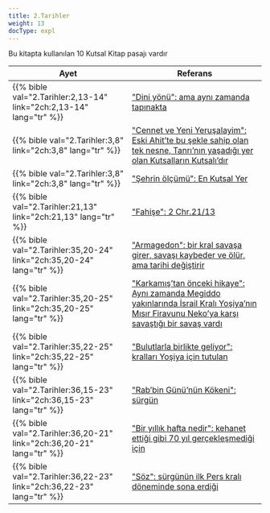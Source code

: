 ```yaml
---
title: 2.Tarihler
weight: 13
docType: expl
---
```


Bu kitapta kullanılan 10 Kutsal Kitap pasajı vardır

| Ayet | Referans |
|-------|-----------|
| {{% bible val="2.Tarihler:2,13-14" link="2ch:2,13-14" lang="tr" %}} | ["Dini yönü": ama aynı zamanda tapınakta](/expl/content/harlot/who-is-the-harlot-babylon-part-2#bc8e) |
| {{% bible val="2.Tarihler:3,8" link="2ch:3,8" lang="tr" %}} | ["Cennet ve Yeni Yeruşalayim": Eski Ahit’te bu şekle sahip olan tek nesne, Tanrı’nın yaşadığı yer olan Kutsalların Kutsalı’dır](/expl/content/paradise/heaven-and-hell#1d44) |
| {{% bible val="2.Tarihler:3,8" link="2ch:3,8" lang="tr" %}} | ["Şehrin ölçümü": En Kutsal Yer](/expl/content/paradise/the-new-jerusalem#57fc) |
| {{% bible val="2.Tarihler:21,13" link="2ch:21,13" lang="tr" %}} | ["Fahişe": 2 Chr.21/13](/expl/content/harlot/who-is-the-harlot-babylon-part-1#b45d) |
| {{% bible val="2.Tarihler:35,20-24" link="2ch:35,20-24" lang="tr" %}} | ["Armagedon": bir kral savaşa girer, savaşı kaybeder ve ölür, ama tarihi değiştirir](/quick/content/bowls#None) |
| {{% bible val="2.Tarihler:35,20-25" link="2ch:35,20-25" lang="tr" %}} | ["Karkamış’tan önceki hikaye": Aynı zamanda Megiddo yakınlarında İsrail Kralı Yoşiya’nın Mısır Firavunu Neko’ya karşı savaştığı bir savaş vardı](/expl/content/bowls/armageddon-and-the-battle-of-karkemish#f7c8) |
| {{% bible val="2.Tarihler:35,22-25" link="2ch:35,22-25" lang="tr" %}} | ["Bulutlarla birlikte geliyor": kralları Yoşiya için tutulan](/expl/content/vision/setting-the-foundation#4542) |
| {{% bible val="2.Tarihler:36,15-23" link="2ch:36,15-23" lang="tr" %}} | ["Rab’bin Günü’nün Kökeni": sürgün](/expl/background/israel/the-day-of-the-lord#45df) |
| {{% bible val="2.Tarihler:36,20-21" link="2ch:36,20-21" lang="tr" %}} | ["Bir yıllık hafta nedir": kehanet ettiği gibi 70 yıl gerçekleşmediği için](/expl/bible/daniel/the-70-year-weeks#7a7b) |
| {{% bible val="2.Tarihler:36,22-23" link="2ch:36,22-23" lang="tr" %}} | ["Söz": sürgünün ilk Pers kralı döneminde sona erdiği](/expl/bible/daniel/the-70-year-weeks#9594) |
